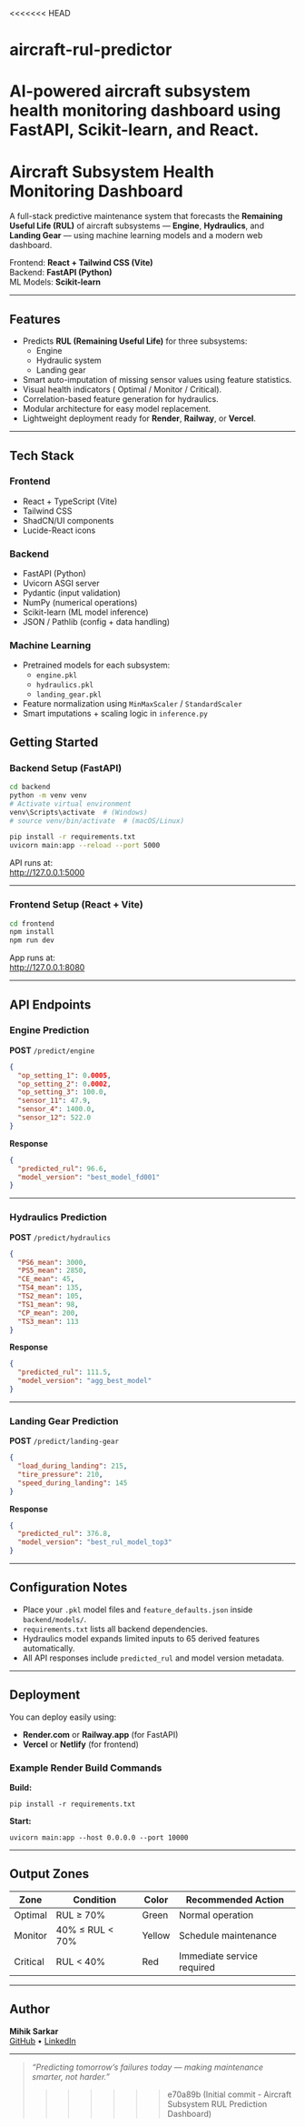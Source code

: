 <<<<<<< HEAD
# aircraft-rul-predictor
AI-powered aircraft subsystem health monitoring dashboard using FastAPI, Scikit-learn, and React.
=======
#  Aircraft Subsystem Health Monitoring Dashboard

A full-stack predictive maintenance system that forecasts the **Remaining Useful Life (RUL)** of aircraft subsystems — **Engine**, **Hydraulics**, and **Landing Gear** — using machine learning models and a modern web dashboard.

Frontend: **React + Tailwind CSS (Vite)**  
Backend: **FastAPI (Python)**  
ML Models: **Scikit-learn**

---

##  Features

- Predicts **RUL (Remaining Useful Life)** for three subsystems:
  - Engine
  - Hydraulic system
  - Landing gear
- Smart auto-imputation of missing sensor values using feature statistics.
- Visual health indicators ( Optimal /  Monitor /  Critical).
- Correlation-based feature generation for hydraulics.
- Modular architecture for easy model replacement.
- Lightweight deployment ready for **Render**, **Railway**, or **Vercel**.

---

##  Tech Stack

###  Frontend
- React + TypeScript (Vite)
- Tailwind CSS
- ShadCN/UI components
- Lucide-React icons

###  Backend
- FastAPI (Python)
- Uvicorn ASGI server
- Pydantic (input validation)
- NumPy (numerical operations)
- Scikit-learn (ML model inference)
- JSON / Pathlib (config + data handling)

###  Machine Learning
- Pretrained models for each subsystem:
  - `engine.pkl`
  - `hydraulics.pkl`
  - `landing_gear.pkl`
- Feature normalization using `MinMaxScaler` / `StandardScaler`
- Smart imputations + scaling logic in `inference.py`


##  Getting Started

###  Backend Setup (FastAPI)

```bash
cd backend
python -m venv venv
# Activate virtual environment
venv\Scripts\activate  # (Windows)
# source venv/bin/activate  # (macOS/Linux)

pip install -r requirements.txt
uvicorn main:app --reload --port 5000
```

API runs at:  
http://127.0.0.1:5000

---

###  Frontend Setup (React + Vite)

```bash
cd frontend
npm install
npm run dev
```

App runs at:  
http://127.0.0.1:8080

---

##  API Endpoints

###  Engine Prediction
**POST** `/predict/engine`
```json
{
  "op_setting_1": 0.0005,
  "op_setting_2": 0.0002,
  "op_setting_3": 100.0,
  "sensor_11": 47.9,
  "sensor_4": 1400.0,
  "sensor_12": 522.0
}
```
**Response**
```json
{
  "predicted_rul": 96.6,
  "model_version": "best_model_fd001"
}
```

---

###  Hydraulics Prediction
**POST** `/predict/hydraulics`
```json
{
  "PS6_mean": 3000,
  "PS5_mean": 2850,
  "CE_mean": 45,
  "TS4_mean": 135,
  "TS2_mean": 105,
  "TS1_mean": 98,
  "CP_mean": 200,
  "TS3_mean": 113
}
```
**Response**
```json
{
  "predicted_rul": 111.5,
  "model_version": "agg_best_model"
}
```

---

### Landing Gear Prediction
**POST** `/predict/landing-gear`
```json
{
  "load_during_landing": 215,
  "tire_pressure": 210,
  "speed_during_landing": 145
}
```
**Response**
```json
{
  "predicted_rul": 376.8,
  "model_version": "best_rul_model_top3"
}
```

---

##  Configuration Notes
- Place your `.pkl` model files and `feature_defaults.json` inside `backend/models/`.
- `requirements.txt` lists all backend dependencies.
- Hydraulics model expands limited inputs to 65 derived features automatically.
- All API responses include `predicted_rul` and model version metadata.

---

##  Deployment

You can deploy easily using:
- **Render.com** or **Railway.app** (for FastAPI)
- **Vercel** or **Netlify** (for frontend)

### Example Render Build Commands
**Build:**  
```
pip install -r requirements.txt
```
**Start:**  
```
uvicorn main:app --host 0.0.0.0 --port 10000
```

---

##  Output Zones

| Zone | Condition | Color | Recommended Action |
|------|------------|--------|--------------------|
|  Optimal | RUL ≥ 70% | Green | Normal operation |
|  Monitor | 40% ≤ RUL < 70% | Yellow | Schedule maintenance |
|  Critical | RUL < 40% | Red | Immediate service required |

---

##  Author
**Mihik Sarkar**  
[GitHub](https://github.com/Mihik04) • [LinkedIn](www.linkedin.com/in/mihik-sarkar-51b48b29a)

---

> _“Predicting tomorrow’s failures today — making maintenance smarter, not harder.”_
>>>>>>> e70a89b (Initial commit - Aircraft Subsystem RUL Prediction Dashboard)
